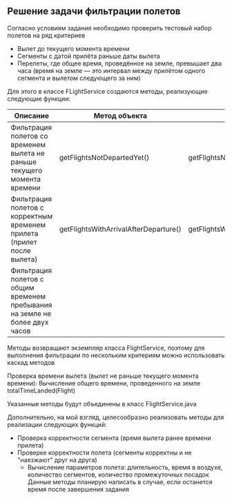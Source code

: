 ## Решение задачи фильтрации полетов

Согласно условиям задания необходимо проверить тестовый набор полетов на ряд критериев
* Вылет до текущего момента времени
* Сегменты с датой прилёта раньше даты вылета
* Перелеты, где общее время, проведённое на земле, превышает два часа (время на земле — это интервал между прилётом
  одного сегмента и вылетом следующего за ним)

Для этого в классе FLightService создаются методы, реализующие следующие функции:

| Описание                                                                    | Метод объекта              | Статический метод                                  |
|-----------------------------------------------------------------------------|----------------------------|----------------------------------------------------|
| Фильтрация полетов со временем вылета не раньше текущего момента времени    | getFlightsNotDepartedYet() | getFlightsNotDepartedYet(List<Flight>)             |
| Фильтрация полетов с корректным временем прилета (прилет после вылета)      | getFlightsWithArrivalAfterDeparture() | getFlightsWithArrivalAfterDeparture(FlightService) |
| Фильтрация полетов с общим временем пребывания на земле не более двух часов |                            |                                                    |

Методы возвращают экземпляр класса FlightService, поэтому для выполнения фильтрации по нескольким критериям можно использовать каскад методов

Проверка времени вылета (вылет не раньше текущего момента времени):
Вычисление общего времени, проведенного на земле totalTimeLanded(Flight)

Указанные методы будут объединены в класс FlightService.java

Дополнительно, на мой взгляд, целесообразно реализовать методы для реализации следующих функций:
* Проверка корректности сегмента (время вылета ранее времени прилета)
* Проверке корректности полета (сегменты корректны и не "наезжают" друг на друга)
  * Вычисление параметров полета: длительность, время в воздухе, количество сегментов, количество промежуточных посадок
  Данные методы планирую написать в случае, если останется время после завершения задания